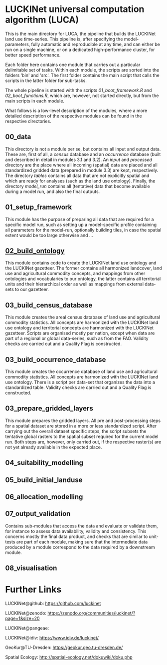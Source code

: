 # LUCKINet universal computation algorithm (LUCA)

This is the main directory for LUCA, the pipeline that builds the LUCKINet land use time-series. This pipeline is, after specifying the model-parameters, fully automatic and reproducible at any time, and can either be run on a single machine, or on a dedicated high-performance cluster, for better speed performance.

Each folder here contains one module that carries out a particular delimitable set of tasks. Within each module, the scripts are sorted into the folders 'bin' and 'src'. The first folder contains the main script that calls the scripts in the latter folder for sub-tasks.

The whole pipeline is started with the scripts *01_boot_framework.R* and *02_boot_functions.R*, which are, however, not started directly, but from the main scripts in each module.

What follows is a low-level description of the modules, where a more detailed description of the respective modules can be found in the respective directories.

## 00_data

This directory is not a module per se, but contains all input and output data. These are, first of all, a *census* database and an *occurrence* database (built and described in detail in modules 3.1 and 3.2). An *input* and *processed* directory are the place where all incoming (spatial) data are placed and all standardized gridded data (prepared in module 3.3) are kept, respectively. The directory *tables* contains all data that are not explicitly spatial and which are ready for analyses (such as the land use ontology). Finally, the directory *model_run* contains all (tentative) data that become available during a model run, and also the final outputs.

## 01_setup_framework

This module has the purpose of preparing all data that are required for a specific model run, such as setting up a model-specific profile containing all parameters for the model-run, optionally building tiles, in case the spatial extent would be too large otherwise and ...

## [02_build_ontology](02_build_ontology/README.md)

This module contains code to create the LUCKINet land use ontology and the LUCKINet gazetteer. The former contains all harmonized landcover, land use and agricultural commodity concepts, and mappings from other ontologies and vocabularies to our ontology, the latter contains all territorial units and their hierarchical order as well as mappings from external data-sets to our gazetteer.

## 03_build_census_database

This module creates the areal census database of land use and agricultural commodity statistics. All concepts are harmonized with the LUCKINet land use ontology and territorial concepts are harmonized with the LUCKINet gazetteer. Scripts are organised mostly per nation, except when data are part of a regional or global data-series, such as from the FAO. Validity checks are carried out and a Quality Flag is constructed.

## 03_build_occurrence_database

This module creates the occurrence database of land use and agricultural commodity statistics. All concepts are harmonized with the LUCKINet land use ontology. There is a script per data-set that organizes the data into a standardized table. Validity checks are carried out and a Quality Flag is constructed.

## 03_prepare_gridded_layers

This module prepares the gridded layers. All pre and post-processing steps for a spatial dataset are stored in a more or less standardized script. After carrying out the overall dataset specific steps, the script subsets the tentative global rasters to the spatial subset required for the current model run. Both steps are, however, only carried out, if the respective raster(s) are not yet already available in the expected place.

## 04_suitability_modelling

## 05_build_initial_landuse

## 06_allocation_modelling

## 07_output_validation

Contains sub-modules that access the data and evaluate or validate them, for instance to assess data availability, validity and consistency. This concerns mostly the final data product, and checks that are similar to unit-tests are part of each module, making sure that the intermediate data produced by a module correspond to the data required by a downstream module.

## 08_visualisation

# Further Links

LUCKINet\@github: <https://github.com/luckinet>

LUCKINet\@zenodo: <https://zenodo.org/communities/luckinet/?page=1&size=20>

LUCKINet\@pangeae:

LUCKINet\@idiv: <https://www.idiv.de/luckinet/>

GeoKur\@TU-Dresden: <https://geokur.geo.tu-dresden.de/>

Spatial Ecology: <http://spatial-ecology.net/dokuwiki/doku.php>
